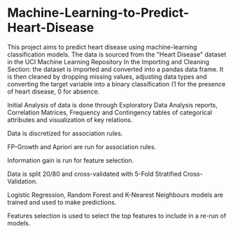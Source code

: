 # Machine-Learning-to-Predict-Heart-Disease

This project aims to predict heart disease using machine-learning classification models. The data is sourced from the "Heart Disease" dataset in the UCI Machine Learning Repository 
In the Importing and Cleaning Section: the dataset is imported and converted into a pandas data frame. It is then cleaned by dropping missing values, adjusting data types and converting the target variable into a binary classification (1 for the presence of heart disease, 0 for absence.

Initial Analysis of data is done through Exploratory Data Analysis reports, Correlation Matrices, Frequency and Contingency tables of categorical attributes and visualization of key relations.

Data is discretized for association rules.

FP-Growth and Apriori are run for association rules.

Information gain is run for feature selection.

Data is split 20/80 and cross-validated with 5-Fold Stratified Cross-Validation.

Logistic Regression, Random Forest and K-Nearest Neighbours models are trained and used to make predictions.

Features selection is used to select the top features to include in a re-run of models.
